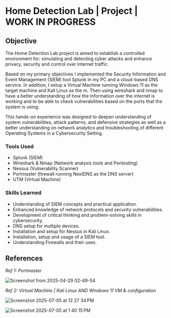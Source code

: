 # Home Detection Lab | Project | WORK IN PROGRESS

## Objective

The Home Detection Lab project is aimed to establish a controlled environment for: simulating and detecting cyber attacks and enhance privacy, security and control over internet traffic. 

Based on my primary objectives I implemented the Security Information and Event Management (SIEM) tool Splunk in my PC and a cloud-based DNS service. In addition, I setup a Virtual Machine running Windows 11 as the target machine and Kali Linux as the m. Then using wireshark and nmap to have a better understanding of how the information over the internet is working and to be able to check vulnerabilities based on the ports that the system is using.

This hands-on experience was designed to deepen understanding of system vulnerabilities, attack patterns, and defensive strategies as well as a better understanding on network analytics and troubleshooting of different Operating Systems in a Cybersecurity Setting. 

### Tools Used

- Splunk (SIEM)
- Wireshark & Nmap (Network analysis tools and Pentesting)
- Nessus (Vulnerability Scanner)
- Portmaster (firewall running NextDNS as the DNS server)
- UTM (Virtual Machine)

### Skills Learned

- Understanding of SIEM concepts and practical application.
- Enhanced knowledge of network protocols and security vulnerabilities.
- Development of critical thinking and problem-solving skills in cybersecurity.
- DNS setup for multiple devices.
- Installation and setup for Nessus in Kali Linux.
- Installation, setup and usage of a SIEM tool.
- Understanding Firewalls and their uses.

## References

*Ref 1: Portmaster*

![Screenshot from 2025-04-29 02-49-54](https://github.com/user-attachments/assets/0e242573-c2cc-48b6-8851-6042b471e810)


*Ref 2: Virtual Machine | Kali Linux AND Windows 11 VM & configuration*

![Screenshot 2025-07-05 at 12 27 34 PM](https://github.com/user-attachments/assets/38853557-61bb-4ab3-a3d5-fd397135e488)

![Screenshot 2025-07-05 at 1 40 15 PM](https://github.com/user-attachments/assets/393d0cac-9797-4525-b523-354e0c1a6f26)




